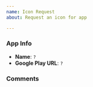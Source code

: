 ```yaml
---
name: Icon Request
about: Request an icon for app

---
```


<!--
Any HTML comment will be stripped when the markdown is rendered, so you don't need to delete them.
-->

### App Info

* **Name**: `?`
* **Google Play URL**: `?`

### Comments
<!-- Some additional comments to request (e.g. attach suggested icon) -->
